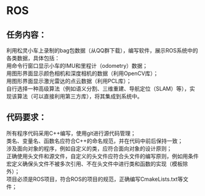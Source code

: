 # ROS

## 任务内容：
利用松灵小车上录制的bag包数据（从QQ群下载），编写软件，展示ROS系统中的各类数据，具体包括：<br>
用命令行窗口显示小车的IMU和里程计（odometry）数据；<br>
用图形界面显示颜色相机和深度相机的数据（利用OpenCV库）；<br>
用图形界面显示激光雷达的点云数据（利用PCL库）；<br>
自行选择一种高级算法（例如语义分割、三维重建、导航定位（SLAM）等），实现该算法（可以直接利用第三方库），将其集成到系统中。<br>

## 代码要求：
所有程序代码采用C++编写，使用git进行源代码管理；<br>
类名、变量名、函数名应符合C++的命名规范，并在代码中前后保持一致；<br>
涉及面向对象的程序，例如自定义的类，应符合面向对象的设计原则；<br>
正确使用头文件和源文件，自定义的头文件应符合头文件的编写原则，例如用条件宏定义确保头文件不被多次引用、不在头文件中进行类和函数的实现（模板除外）；<br>
项目必须是ROS项目，符合ROS的项目的规范，正确编写CmakeLists.txt等文件；<br>
